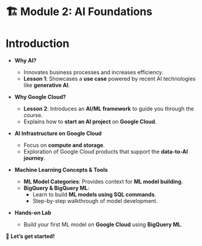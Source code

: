 # 🏗️ **Module 2: AI Foundations**

# Introduction

- **Why AI?**  
  - Innovates business processes and increases efficiency.  
  - **Lesson 1**: Showcases a **use case** powered by recent AI technologies like **generative AI**.  

- **Why Google Cloud?**  
  - **Lesson 2**: Introduces an **AI/ML framework** to guide you through the course.  
  - Explains how to **start an AI project** on **Google Cloud**.  

- **AI Infrastructure on Google Cloud**  
  - Focus on **compute and storage**.  
  - Exploration of Google Cloud products that support the **data-to-AI journey**.  

- **Machine Learning Concepts & Tools**  
  - **ML Model Categories**: Provides context for **ML model building**.  
  - **BigQuery & BigQuery ML**:  
    - Learn to build **ML models using SQL commands**.  
    - Step-by-step walkthrough of model development.  

- **Hands-on Lab**  
  - Build your first ML model on **Google Cloud** using **BigQuery ML**.  

🚀 **Let’s get started!**  
